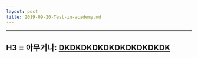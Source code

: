 ```yaml
---
layout: post
title: 2019-09-20-Test-in-academy.md
---
```


---
H3 = 아무거나: [DKDKDKDKDKDKDKDKDKDK](https://scratch.mit.edu/projects/330556191/embed)
---
